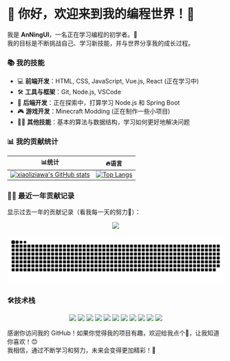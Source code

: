 # 🌱 你好，欢迎来到我的编程世界！🌱

我是 **AnNingUI**，一名正在学习编程的初学者。🚀  
我的目标是不断挑战自己、学习新技能，并与世界分享我的成长过程。

### 📚 我的技能
- 💻 **前端开发**：HTML, CSS, JavaScript, Vue.js, React (正在学习中)
- 🛠️ **工具与框架**：Git, Node.js, VSCode
- 🔧 **后端开发**：正在探索中，打算学习 Node.js 和 Spring Boot
- 🎮 **游戏开发**：Minecraft Modding (正在制作一些小项目)
- 🧑‍💻 **其他技能**：基本的算法与数据结构，学习如何更好地解决问题

### 📊 我的贡献统计
|📊统计|🔥语言|
|---|---|
|[![xiaoliziawa's GitHub stats](https://github-readme-stats.vercel.app/api?username=AnNingUI&show_icons=true&theme=tokyonight&hide_border=true)](https://github.com/AnNingUI)|[![Top Langs](https://github-readme-stats.vercel.app/api/top-langs/?username=AnNingUI&layout=compact&theme=tokyonight&hide_border=true)](https://github.com/AnNingUI)|

### 🧑‍💻 最近一年贡献记录
显示过去一年的贡献记录（看我每一天的努力💪）：
<p align="center">
<img src="https://github-readme-streak-stats.herokuapp.com/?user=AnNingUI&theme=radical" />
</p>

<p align="center">
<picture>
  <source media="(prefers-color-scheme: dark)" srcset="https://raw.githubusercontent.com/AnNingUI/AnNingUI/output/github-contribution-grid-snake-dark.svg" />
  <source media="(prefers-color-scheme: light)" srcset="https://raw.githubusercontent.com/AnNingUI/AnNingUI/output/github-contribution-grid-snake.svg" />
  <img alt="github-snake" src="https://raw.githubusercontent.com/AnNingUI/AnNingUI/output/github-contribution-grid-snake.svg" />
</picture>
</p>

### 🛠️技术栈
<p align="center">
  <img src="https://img.shields.io/badge/HTML5-E34F26?style=flat&logo=html5&logoColor=white" />
  <img src="https://img.shields.io/badge/CSS3-1572B6?style=flat&logo=css3&logoColor=white" />
  <img src="https://img.shields.io/badge/JavaScript-F7DF1E?style=flat&logo=javascript&logoColor=black" />
  <img src="https://img.shields.io/badge/Vue.js-4FC08D?style=flat&logo=vue.js&logoColor=white" />
  <img src="https://img.shields.io/badge/Node.js-339933?style=flat&logo=node.js&logoColor=white" />
  <img src="https://img.shields.io/badge/Express.js-000000?style=flat&logo=express&logoColor=white" />
  <img src="https://img.shields.io/badge/Git-F05032?style=flat&logo=git&logoColor=white" />
  <img src="https://img.shields.io/badge/Vite-646CFF?style=flat&logo=vite&logoColor=white" />
  <img src="https://img.shields.io/badge/Java-007396?style=flat&logo=java&logoColor=white" />
  <img src="https://img.shields.io/badge/Gradle-02303A?style=flat&logo=gradle&logoColor=white" />
  <img src="https://img.shields.io/badge/Spring%20Boot-6DB33F?style=flat&logo=spring-boot&logoColor=white" />
</p>

感谢你访问我的 GitHub！如果你觉得我的项目有趣，欢迎给我点个🌟，让我知道你喜欢！😊  
我相信，通过不断学习和努力，未来会变得更加精彩！🚀

